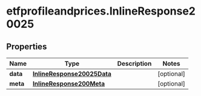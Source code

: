 # etfprofileandprices.InlineResponse20025

## Properties

Name | Type | Description | Notes
------------ | ------------- | ------------- | -------------
**data** | [**InlineResponse20025Data**](InlineResponse20025Data.md) |  | [optional] 
**meta** | [**InlineResponse200Meta**](InlineResponse200Meta.md) |  | [optional] 


